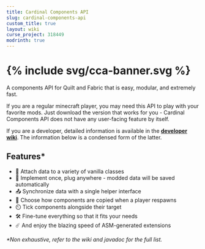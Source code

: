 ```yaml
---
title: Cardinal Components API
slug: cardinal-components-api
custom_title: true
layout: wiki
curse_project: 318449
modrinth: true
---
```


<h1>{% include svg/cca-banner.svg %}</h1>

A components API for Quilt and Fabric that is easy, modular, and extremely fast.

If you are a regular minecraft player, you may need this API to play with your favorite mods.
Just download the version that works for you - Cardinal Components API does not have any user-facing feature by itself.

If you are a developer, detailed information is available in the [**developer wiki**](landing).
The information below is a condensed form of the latter.

## Features\*
- 🔗 Attach data to a variety of vanilla classes
- 🧩 Implement once, plug anywhere - modded data will be saved automatically
- 📤 Synchronize data with a single helper interface
- 👥 Choose how components are copied when a player respawns
- ⏲️ Tick components alongside their target
- 🛠️ Fine-tune everything so that it fits your needs
- ☄️ And enjoy the blazing speed of ASM-generated extensions

*\*Non exhaustive, refer to the wiki and javadoc for the full list.*
